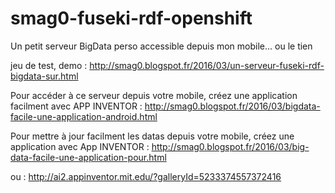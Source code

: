 # smag0-fuseki-rdf-openshift

Un petit serveur BigData perso accessible depuis mon mobile... ou le tien

jeu de test, demo : http://smag0.blogspot.fr/2016/03/un-serveur-fuseki-rdf-bigdata-sur.html

Pour accéder à ce serveur depuis votre mobile, créez une application facilment avec APP INVENTOR : http://smag0.blogspot.fr/2016/03/bigdata-facile-une-application-android.html

Pour mettre à jour facilment les datas depuis votre mobile, créez une application avec App INVENTOR : 
http://smag0.blogspot.fr/2016/03/big-data-facile-une-application-pour.html

ou : http://ai2.appinventor.mit.edu/?galleryId=5233374557372416
